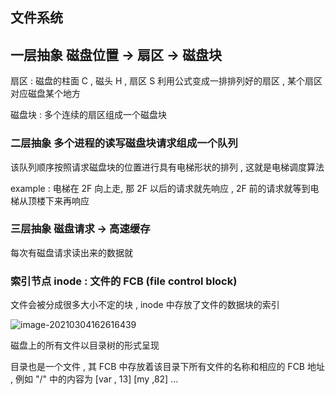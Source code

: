 ## 文件系统

## 一层抽象 磁盘位置 -> 扇区 -> 磁盘块

扇区 : 磁盘的柱面 C , 磁头 H , 扇区 S 利用公式变成一排排列好的扇区 , 某个扇区对应磁盘某个地方 

磁盘块 : 多个连续的扇区组成一个磁盘块

### 二层抽象 多个进程的读写磁盘块请求组成一个队列

该队列顺序按照请求磁盘块的位置进行具有电梯形状的排列 , 这就是电梯调度算法 

example : 电梯在 2F 向上走, 那 2F 以后的请求就先响应 , 2F 前的请求就等到电梯从顶楼下来再响应 

### 三层抽象 磁盘请求 -> 高速缓存

每次有磁盘请求读出来的数据就



### 索引节点 inode : 文件的 FCB (file control block)

文件会被分成很多大小不定的块 , inode 中存放了文件的数据块的索引

![image-20210304162616439](https://gitee.com/kevinzhang1999/my-picture/raw/master/uPic/inode-1614846473453.jpg)

磁盘上的所有文件以目录树的形式呈现 

目录也是一个文件 , 其 FCB 中存放着该目录下所有文件的名称和相应的 FCB 地址 , 例如 "/" 中的内容为 [var , 13] [my ,82] ...

